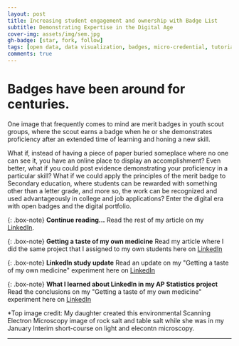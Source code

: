 ```yaml
---
layout: post
title: Increasing student engagement and ownership with Badge List
subtitle: Demonstrating Expertise in the Digital Age
cover-img: assets/img/sem.jpg
gh-badge: [star, fork, follow]
tags: [open data, data visualization, badges, micro-credential, tutorial, class projects]
comments: true
---
```


# Badges have been around for centuries. 

One image that frequently comes to mind are merit badges in youth scout groups, where the scout earns a badge when he or she demonstrates proficiency after an extended time of learning and honing a new skill.  

What if, instead of having a piece of paper buried someplace where no one can see it, you have an online place to display an accomplishment? Even better, what if you could post evidence demonstrating your proficiency in a particular skill? What if we could apply the principles of the merit badge to Secondary education, where students can be rewarded with something other than a letter grade, and more so, the work can be recognized and used advantageously in college and job applications? Enter the digital era with open badges and the digital portfolio.

{: .box-note}
**Continue reading...** Read the rest of my article on my [LinkedIn](https://www.linkedin.com/pulse/increasing-student-engagement-ownership-badge-list-shawn-handran/).

{: .box-note}
**Getting a taste of my own medicine** Read my article where I did the same project that I assigned to my own students here on [LinkedIn](https://www.linkedin.com/pulse/getting-taste-my-own-medicine-i-am-doing-same-project-shawn-handran/)

{: .box-note}
**LinkedIn study update** Read an update on my "Getting a taste of my own medicine" experiment here on [LinkedIn](https://www.linkedin.com/pulse/linkedin-study-results-population-sample-proportions-gender-handran/)

{: .box-note}
**What I learned about LinkedIn in my AP Statistics project** Read the conclusions on my "Getting a taste of my own medicine" experiment here on [LinkedIn](https://www.linkedin.com/pulse/what-i-learned-linkedin-my-ap-statistics-class-project-shawn-handran/)

*Top image credit: My daughter created this environmental Scanning Electron Microscopy image of rock salt and table salt while she was in my January Interim short-course on light and elecontn microscopy. 

***
